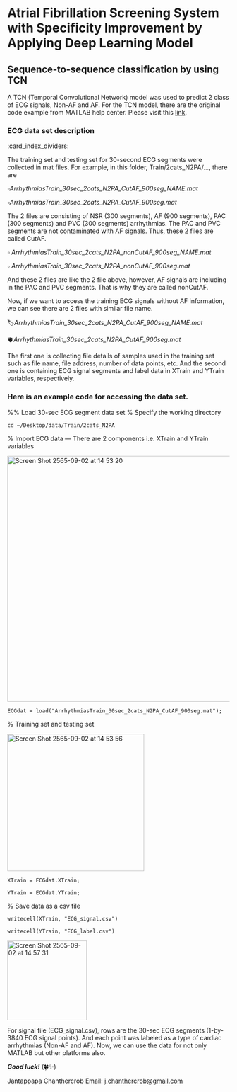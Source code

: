 <h1>Atrial Fibrillation Screening System with Specificity Improvement by Applying Deep Learning Model</h>

<h2>Sequence-to-sequence classification by using TCN</h2>
A TCN (Temporal Convolutional Network) model was used to predict 2 class of ECG signals, Non-AF and AF.
For the TCN model, there are the original code example from MATLAB help center.
Please visit this <a href = "https://www.mathworks.com/help/deeplearning/ug/sequence-to-sequence-classification-using-1-d-convolutions.html;jsessionid=b8db79fa013c93b2af62544f8454">link</a>.

<h3>ECG data set description</h3> 
:card_index_dividers:
<p>The training set and testing set for 30-second ECG segments were collected in mat files.
For example, in this folder, Train/2cats_N2PA/…, there are</p>

:white_small_square:_ArrhythmiasTrain_30sec_2cats_N2PA_CutAF_900seg_NAME.mat_

:white_small_square:_ArrhythmiasTrain_30sec_2cats_N2PA_CutAF_900seg.mat_

The 2 files are consisting of NSR (300 segments), AF (900 segments), PAC (300 segments)  and PVC (300 segments) arrhythmias. The PAC and PVC segments are not contaminated with AF signals. Thus, these 2 files are called CutAF.

:white_small_square:  _ArrhythmiasTrain_30sec_2cats_N2PA_nonCutAF_900seg_NAME.mat_

:white_small_square:  _ArrhythmiasTrain_30sec_2cats_N2PA_nonCutAF_900seg.mat_

And these 2 files are like the 2 file above, however, AF signals are including in the PAC and PVC segments. That is why they are called nonCutAF.

Now, if we want to access the training ECG signals without AF information, we can see there are 2 files with similar file name.

:label:_ArrhythmiasTrain_30sec_2cats_N2PA_CutAF_900seg_NAME.mat_

:anatomical_heart:_ArrhythmiasTrain_30sec_2cats_N2PA_CutAF_900seg.mat_

The first one is collecting file details of samples used in the training set such as file name, file address, number of data points, etc.
And the second one is containing ECG signal segments and label data in XTrain and YTrain variables, respectively.

<h3>Here is an example code for accessing the data set.</h3>

%% Load 30-sec ECG segment data set
% Specify the working directory

`cd ~/Desktop/data/Train/2cats_N2PA`

% Import ECG data — There are 2 components i.e. XTrain and YTrain variables

<img width="555" alt="Screen Shot 2565-09-02 at 14 53 20" src="https://user-images.githubusercontent.com/79197378/188087190-d0fdfcf3-c997-48b9-abe9-f3ab24d30bf2.png">

`ECGdat = load("ArrhythmiasTrain_30sec_2cats_N2PA_CutAF_900seg.mat");`

% Training set and testing set

<img width="310" alt="Screen Shot 2565-09-02 at 14 53 56" src="https://user-images.githubusercontent.com/79197378/188087373-9fbe04c4-8813-44e7-927e-e3c6a9412586.png">

`XTrain = ECGdat.XTrain;`

`YTrain = ECGdat.YTrain;`

% Save data as a csv file

`writecell(XTrain, "ECG_signal.csv")`

`writecell(YTrain, "ECG_label.csv")`

<img width="180" alt="Screen Shot 2565-09-02 at 14 57 31" src="https://user-images.githubusercontent.com/79197378/188087635-a10a0677-e0cd-41b3-9fe3-6b38cedd4b73.png">

For signal file (ECG_signal.csv), rows are the 30-sec ECG segments (1-by-3840 ECG signal points). 
And each point was labeled as a type of cardiac arrhythmias (Non-AF and AF).
Now, we can use the data for not only MATLAB but other platforms also.

***Good luck!*** (🍀✨)

Jantappapa Chanthercrob Email: j.chanthercrob@gmail.com
